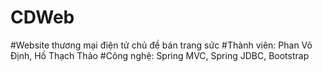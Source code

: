# CDWeb
#Website thương mại điện tử chủ đề bán trang sức
#Thành viên: Phan Võ Định, Hồ Thạch Thảo
#Công nghệ: Spring MVC, Spring JDBC, Bootstrap
